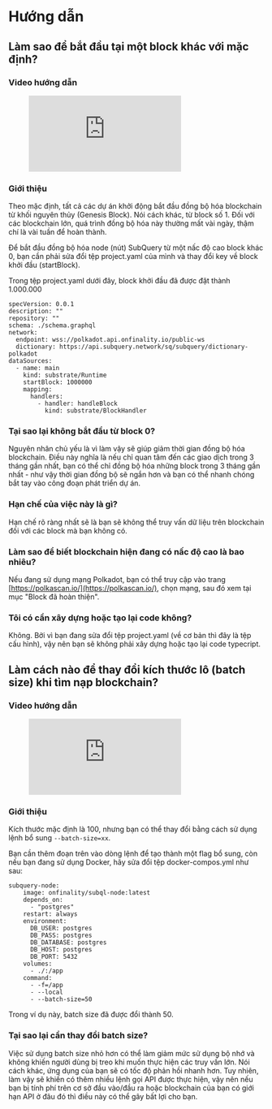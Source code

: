 # Hướng dẫn

## Làm sao để bắt đầu tại một block khác với mặc định?

### Video hướng dẫn

<figure class="video_container">
  <iframe src="https://www.youtube.com/embed/ZiNSXDMHmBk" frameborder="0" allowfullscreen="true"></iframe>
</figure>

### Giới thiệu

Theo mặc định, tất cả các dự án khởi động bắt đầu đồng bộ hóa blockchain từ khối nguyên thủy (Genesis Block). Nói cách khác, từ block số 1. Đối với các blockchain lớn, quá trình đồng bộ hóa này thường mất vài ngày, thậm chí là vài tuần để hoàn thành.

Để bắt đầu đồng bộ hóa node (nút) SubQuery từ một nấc độ cao block khác 0, bạn cần phải sửa đổi tệp project.yaml của mình và thay đổi key về block khởi đầu (startBlock).

Trong tệp project.yaml dưới đây, block khởi đầu đã được đặt thành 1.000.000

```shell
specVersion: 0.0.1
description: ""
repository: ""
schema: ./schema.graphql
network:
  endpoint: wss://polkadot.api.onfinality.io/public-ws
  dictionary: https://api.subquery.network/sq/subquery/dictionary-polkadot
dataSources:
  - name: main
    kind: substrate/Runtime
    startBlock: 1000000
    mapping:
      handlers:
        - handler: handleBlock
          kind: substrate/BlockHandler
```

### Tại sao lại không bắt đầu từ block 0?

Nguyên nhân chủ yếu là vì làm vậy sẽ giúp giảm thời gian đồng bộ hóa blockchain. Điều này nghĩa là nếu chỉ quan tâm đến các giao dịch trong 3 tháng gần nhất, bạn có thể chỉ đồng bộ hóa những block trong 3 tháng gần nhất - như vậy thời gian đồng bộ sẽ ngắn hơn và bạn có thể nhanh chóng bắt tay vào công đoạn phát triển dự án.

### Hạn chế của việc này là gì?

Hạn chế rõ ràng nhất sẽ là bạn sẽ không thể truy vấn dữ liệu trên blockchain đối với các block mà bạn không có.

### Làm sao để biết blockchain hiện đang có nấc độ cao là bao nhiêu?

Nếu đang sử dụng mạng Polkadot, bạn có thể truy cập vào trang [https://polkascan.io/](https://polkascan.io/), chọn mạng, sau đó xem tại mục "Block đã hoàn thiện".

### Tôi có cần xây dựng hoặc tạo lại code không?

Không. Bởi vì bạn đang sửa đổi tệp project.yaml (về cơ bản thì đây là tệp cấu hình), vậy nên bạn sẽ không phải xây dựng hoặc tạo lại code typecript.

## Làm cách nào để thay đổi kích thước lô (batch size) khi tìm nạp blockchain?

### Video hướng dẫn

<figure class="video_container">
  <iframe src="https://www.youtube.com/embed/LO_Gea_IN_s" frameborder="0" allowfullscreen="true"></iframe>
</figure>

### Giới thiệu

Kích thước mặc định là 100, nhưng bạn có thể thay đổi bằng cách sử dụng lệnh bổ sung `--batch-size=xx`.

Bạn cần thêm đoạn trên vào dòng lệnh để tạo thành một flag bổ sung, còn nếu bạn đang sử dụng Docker, hãy sửa đổi tệp docker-compos.yml như sau:

```shell
subquery-node:
    image: onfinality/subql-node:latest
    depends_on:
      - "postgres"
    restart: always
    environment:
      DB_USER: postgres
      DB_PASS: postgres
      DB_DATABASE: postgres
      DB_HOST: postgres
      DB_PORT: 5432
    volumes:
      - ./:/app
    command:
      - -f=/app
      - --local
      - --batch-size=50

```

Trong ví dụ này, batch size đã được đổi thành 50.

### Tại sao lại cần thay đổi batch size?

Việc sử dụng batch size nhỏ hơn có thể làm giảm mức sử dụng bộ nhớ và không khiến người dùng bị treo khi muốn thực hiện các truy vấn lớn. Nói cách khác, ứng dụng của bạn sẽ có tốc độ phản hồi nhanh hơn. Tuy nhiên, làm vậy sẽ khiến có thêm nhiều lệnh gọi API được thực hiện, vậy nên nếu bạn bị tính phí trên cơ sở đầu vào/đầu ra hoặc blockchain của bạn có giới hạn API ở đâu đó thì điều này có thể gây bất lợi cho bạn.